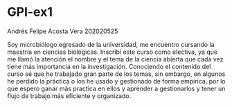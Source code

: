 # GPI-ex1
Andrés Felipe Acosta Vera
202020525

Soy microbiólogo egresado de la universidad, me encuentro cursando la maestría en ciencias biológicas. Inscribí este curso como electiva, ya que me llamó la atención el nombre y el tema de la ciencia abierta que cada vez tiene más importancia en la investigación.
Conociendo el contenido del curso sé que he trabajado gran parte de los temas, sin embargo, en algunos he perdido la práctica o los he usado y gestionado de forma empírica, por lo que espero ganar más practica en ellos y aprender a gestionarlos y tener un flujo de trabajo más eficiente y organizado.
